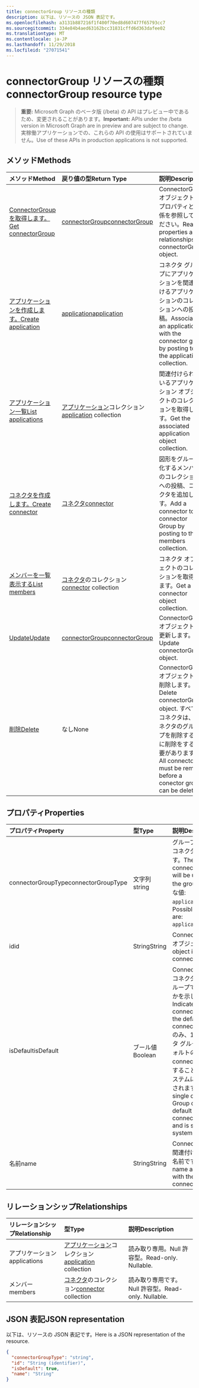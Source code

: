 ```yaml
---
title: connectorGroup リソースの種類
description: 以下は、リソースの JSON 表記です。
ms.openlocfilehash: a3131b887216f1f400f70ed8d607477f65793cc7
ms.sourcegitcommit: 334e84b4aed63162bcc31831cffd6d363dafee02
ms.translationtype: MT
ms.contentlocale: ja-JP
ms.lasthandoff: 11/29/2018
ms.locfileid: "27071541"
---
```

# <a name="connectorgroup-resource-type"></a><span data-ttu-id="092bb-103">connectorGroup リソースの種類</span><span class="sxs-lookup"><span data-stu-id="092bb-103">connectorGroup resource type</span></span>

> <span data-ttu-id="092bb-104">**重要:** Microsoft Graph のベータ版 (/beta) の API はプレビュー中であるため、変更されることがあります。</span><span class="sxs-lookup"><span data-stu-id="092bb-104">**Important:** APIs under the /beta version in Microsoft Graph are in preview and are subject to change.</span></span> <span data-ttu-id="092bb-105">実稼働アプリケーションでの、これらの API の使用はサポートされていません。</span><span class="sxs-lookup"><span data-stu-id="092bb-105">Use of these APIs in production applications is not supported.</span></span>

## <a name="methods"></a><span data-ttu-id="092bb-106">メソッド</span><span class="sxs-lookup"><span data-stu-id="092bb-106">Methods</span></span>

| <span data-ttu-id="092bb-107">メソッド</span><span class="sxs-lookup"><span data-stu-id="092bb-107">Method</span></span>           | <span data-ttu-id="092bb-108">戻り値の型</span><span class="sxs-lookup"><span data-stu-id="092bb-108">Return Type</span></span>    |<span data-ttu-id="092bb-109">説明</span><span class="sxs-lookup"><span data-stu-id="092bb-109">Description</span></span>|
|:---------------|:--------|:----------|
|[<span data-ttu-id="092bb-110">ConnectorGroup を取得します。</span><span class="sxs-lookup"><span data-stu-id="092bb-110">Get connectorGroup</span></span>](../api/connectorgroup-get.md) | [<span data-ttu-id="092bb-111">connectorGroup</span><span class="sxs-lookup"><span data-stu-id="092bb-111">connectorGroup</span></span>](connectorgroup.md) |<span data-ttu-id="092bb-112">ConnectorGroup オブジェクトのプロパティと関係を参照してください。</span><span class="sxs-lookup"><span data-stu-id="092bb-112">Read properties and relationships of connectorGroup object.</span></span>|
|[<span data-ttu-id="092bb-113">アプリケーションを作成します。</span><span class="sxs-lookup"><span data-stu-id="092bb-113">Create application</span></span>](../api/connectorgroup-post-applications.md) |[<span data-ttu-id="092bb-114">application</span><span class="sxs-lookup"><span data-stu-id="092bb-114">application</span></span>](application.md)| <span data-ttu-id="092bb-115">コネクタ グループにアプリケーションを関連付けるアプリケーションのコレクションへの投稿。</span><span class="sxs-lookup"><span data-stu-id="092bb-115">Associate an application with the connector group by posting to the applications collection.</span></span>|
|[<span data-ttu-id="092bb-116">アプリケーション一覧</span><span class="sxs-lookup"><span data-stu-id="092bb-116">List applications</span></span>](../api/connectorgroup-list-applications.md) |<span data-ttu-id="092bb-117">[アプリケーション](application.md)コレクション</span><span class="sxs-lookup"><span data-stu-id="092bb-117">[application](application.md) collection</span></span>| <span data-ttu-id="092bb-118">関連付けられているアプリケーション オブジェクトのコレクションを取得します。</span><span class="sxs-lookup"><span data-stu-id="092bb-118">Get the associated application object collection.</span></span>|
|[<span data-ttu-id="092bb-119">コネクタを作成します。</span><span class="sxs-lookup"><span data-stu-id="092bb-119">Create connector</span></span>](../api/connectorgroup-post-members.md) |[<span data-ttu-id="092bb-120">コネクタ</span><span class="sxs-lookup"><span data-stu-id="092bb-120">connector</span></span>](connector.md)| <span data-ttu-id="092bb-121">図形をグループ化するメンバーのコレクションへの投稿、コネクタを追加します。</span><span class="sxs-lookup"><span data-stu-id="092bb-121">Add a connector to the connector Group by posting to the members collection.</span></span>|
|[<span data-ttu-id="092bb-122">メンバーを一覧表示する</span><span class="sxs-lookup"><span data-stu-id="092bb-122">List members</span></span>](../api/connectorgroup-list-members.md) |<span data-ttu-id="092bb-123">[コネクタ](connector.md)のコレクション</span><span class="sxs-lookup"><span data-stu-id="092bb-123">[connector](connector.md) collection</span></span>| <span data-ttu-id="092bb-124">コネクタ オブジェクトのコレクションを取得します。</span><span class="sxs-lookup"><span data-stu-id="092bb-124">Get a connector object collection.</span></span>|
|[<span data-ttu-id="092bb-125">Update</span><span class="sxs-lookup"><span data-stu-id="092bb-125">Update</span></span>](../api/connectorgroup-update.md) | [<span data-ttu-id="092bb-126">connectorGroup</span><span class="sxs-lookup"><span data-stu-id="092bb-126">connectorGroup</span></span>](connectorgroup.md)    |<span data-ttu-id="092bb-127">ConnectorGroup オブジェクトを更新します。</span><span class="sxs-lookup"><span data-stu-id="092bb-127">Update connectorGroup object.</span></span> |
|[<span data-ttu-id="092bb-128">削除</span><span class="sxs-lookup"><span data-stu-id="092bb-128">Delete</span></span>](../api/connectorgroup-delete.md) | <span data-ttu-id="092bb-129">なし</span><span class="sxs-lookup"><span data-stu-id="092bb-129">None</span></span> |<span data-ttu-id="092bb-130">ConnectorGroup オブジェクトを削除します。</span><span class="sxs-lookup"><span data-stu-id="092bb-130">Delete connectorGroup object.</span></span> <span data-ttu-id="092bb-131">すべてのコネクタは、コネクタのグループを削除する前に削除をする必要があります。</span><span class="sxs-lookup"><span data-stu-id="092bb-131">All connectors must be remove before a conector group can be deleted.</span></span> |

## <a name="properties"></a><span data-ttu-id="092bb-132">プロパティ</span><span class="sxs-lookup"><span data-stu-id="092bb-132">Properties</span></span>
| <span data-ttu-id="092bb-133">プロパティ</span><span class="sxs-lookup"><span data-stu-id="092bb-133">Property</span></span>     | <span data-ttu-id="092bb-134">型</span><span class="sxs-lookup"><span data-stu-id="092bb-134">Type</span></span>   |<span data-ttu-id="092bb-135">説明</span><span class="sxs-lookup"><span data-stu-id="092bb-135">Description</span></span>|
|:---------------|:--------|:----------|
|<span data-ttu-id="092bb-136">connectorGroupType</span><span class="sxs-lookup"><span data-stu-id="092bb-136">connectorGroupType</span></span>|<span data-ttu-id="092bb-137">文字列</span><span class="sxs-lookup"><span data-stu-id="092bb-137">string</span></span>| <span data-ttu-id="092bb-138">グループで使用するコネクタの種類です。</span><span class="sxs-lookup"><span data-stu-id="092bb-138">The type of connectors that will be used with the group.</span></span> <span data-ttu-id="092bb-139">使用可能な値: `applicationProxy`。</span><span class="sxs-lookup"><span data-stu-id="092bb-139">Possible values are: `applicationProxy`.</span></span>|
|<span data-ttu-id="092bb-140">id</span><span class="sxs-lookup"><span data-stu-id="092bb-140">id</span></span>|<span data-ttu-id="092bb-141">String</span><span class="sxs-lookup"><span data-stu-id="092bb-141">String</span></span>| <span data-ttu-id="092bb-142">ConnectorGroup のオブジェクト id</span><span class="sxs-lookup"><span data-stu-id="092bb-142">The object id of the connectorGroup</span></span>|
|<span data-ttu-id="092bb-143">isDefault</span><span class="sxs-lookup"><span data-stu-id="092bb-143">isDefault</span></span>|<span data-ttu-id="092bb-144">ブール値</span><span class="sxs-lookup"><span data-stu-id="092bb-144">Boolean</span></span>| <span data-ttu-id="092bb-145">ConnectorGroup がコネクタの既定のグループであるかどうかを示します。</span><span class="sxs-lookup"><span data-stu-id="092bb-145">Indicates if the connectorGroup is the default connector group.</span></span> <span data-ttu-id="092bb-146">のみ、1 つのコネクタ グループはデフォルトの connectorGroup をすることができ、システムによって設定されます。</span><span class="sxs-lookup"><span data-stu-id="092bb-146">Only a single connector Group can be the default connectorGroup and is set by the system.</span></span>|
|<span data-ttu-id="092bb-147">名前</span><span class="sxs-lookup"><span data-stu-id="092bb-147">name</span></span>|<span data-ttu-id="092bb-148">String</span><span class="sxs-lookup"><span data-stu-id="092bb-148">String</span></span>| <span data-ttu-id="092bb-149">ConnectorGroup に関連付けられている名前です。</span><span class="sxs-lookup"><span data-stu-id="092bb-149">The name associated with the connectorGroup.</span></span>|

## <a name="relationships"></a><span data-ttu-id="092bb-150">リレーションシップ</span><span class="sxs-lookup"><span data-stu-id="092bb-150">Relationships</span></span>
| <span data-ttu-id="092bb-151">リレーションシップ</span><span class="sxs-lookup"><span data-stu-id="092bb-151">Relationship</span></span> | <span data-ttu-id="092bb-152">型</span><span class="sxs-lookup"><span data-stu-id="092bb-152">Type</span></span>   |<span data-ttu-id="092bb-153">説明</span><span class="sxs-lookup"><span data-stu-id="092bb-153">Description</span></span>|
|:---------------|:--------|:----------|
|<span data-ttu-id="092bb-154">アプリケーション</span><span class="sxs-lookup"><span data-stu-id="092bb-154">applications</span></span>|<span data-ttu-id="092bb-155">[アプリケーション](application.md)コレクション</span><span class="sxs-lookup"><span data-stu-id="092bb-155">[application](application.md) collection</span></span>| <span data-ttu-id="092bb-p105">読み取り専用。Null 許容型。</span><span class="sxs-lookup"><span data-stu-id="092bb-p105">Read-only. Nullable.</span></span>|
|<span data-ttu-id="092bb-158">メンバー</span><span class="sxs-lookup"><span data-stu-id="092bb-158">members</span></span>|<span data-ttu-id="092bb-159">[コネクタ](connector.md)のコレクション</span><span class="sxs-lookup"><span data-stu-id="092bb-159">[connector](connector.md) collection</span></span>| <span data-ttu-id="092bb-p106">読み取り専用です。Null 許容型。</span><span class="sxs-lookup"><span data-stu-id="092bb-p106">Read-only. Nullable.</span></span>|

## <a name="json-representation"></a><span data-ttu-id="092bb-162">JSON 表記</span><span class="sxs-lookup"><span data-stu-id="092bb-162">JSON representation</span></span>

<span data-ttu-id="092bb-163">以下は、リソースの JSON 表記です。</span><span class="sxs-lookup"><span data-stu-id="092bb-163">Here is a JSON representation of the resource.</span></span>

<!-- {
  "blockType": "resource",
  "optionalProperties": [

  ],
  "@odata.type": "microsoft.graph.connectorGroup"
}-->

```json
{
  "connectorGroupType": "string",
  "id": "String (identifier)",
  "isDefault": true,
  "name": "String"
}

```

<!-- uuid: 8fcb5dbc-d5aa-4681-8e31-b001d5168d79
2015-10-25 14:57:30 UTC -->
<!-- {
  "type": "#page.annotation",
  "description": "connectorGroup resource",
  "keywords": "",
  "section": "documentation",
  "tocPath": ""
}-->
